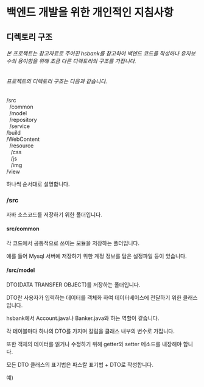 # 백엔드 개발을 위한 개인적인 지침사항

## 디렉토리 구조

###### 본 프로젝트는 참고자료로 주어진 hsbank를 참고하여 백엔드 코드를 작성하나 유지보수의 용이함을 위해 조금 다른 디렉토리의 구조를 가집니다.

###### 프로젝트의 디렉토리 구조는 다음과 같습니다.

/src   
&nbsp;  /common   
&nbsp;  /model   
&nbsp;  /repository    
&nbsp;  /service    
/build   
/WebContent   
&nbsp;  /resource   
&nbsp;&nbsp;    /css   
&nbsp;&nbsp;    /js   
&nbsp;&nbsp;    /img   
    /view   
    
    
    
하나씩 순서대로 설명합니다.

### /src

자바 소스코드를 저장하기 위한 폴더입니다.

#### src/common

각 코드에서 공통적으로 쓰이는 모듈을 저장하는 폴더입니다.

예를 들어 Mysql 서버에 저장하기 위한 계정 정보를 담은 설정파일 등이 있습니다.

#### /src/model

DTO(DATA TRANSFER OBJECT)를 저장하는 폴더입니다.

DTO란 사용자가 입력하는 데이터를 객체화 하여 데이터베이스에 전달하기 위한 클래스입니다.

hsbank에서 Account.java나 Banker.java와 하는 역할이 같습니다.

각 테이블마다 하나의 DTO를 가지며 칼럼을 클래스 내부의 변수로 가집니다.

또한 객체의 데이터를 읽거나 수정하기 위해 getter와 setter 메소드를 내장해야 합니다.

모든 DTO 클래스의 표기법은 파스칼 표기법 + DTO로 작성합니다.

예) 




